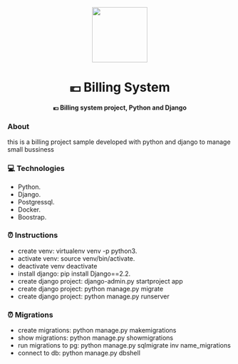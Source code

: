 <p align="center">
  <img src="https://cdn2.iconfinder.com/data/icons/mixed-1-1/200/Untitled-9-512.png" height="124px">
  <h1 align="center">💶 Billing System</h1>
  <p align="center">
    <b> 💶 Billing system project, Python and Django</b>
  </p>
</p>

###  About
this is a billing project sample developed with python and django to manage small bussiness

### 💻  Technologies
- Python.
- Django.
- Postgressql.
- Docker.
- Boostrap.

###  ⏰ Instructions
- create venv:  virtualenv venv -p python3.
- activate venv: source venv/bin/activate.
- deactivate venv deactivate
- install django: pip install Django==2.2.
- create django project: django-admin.py startproject app
- create django project: python manage.py migrate
- create django project: python manage.py runserver

###  ⏰  Migrations
- create migrations:  python manage.py makemigrations
- show migrations:  python manage.py showmigrations
- run migrations to pg: python manage.py sqlmigrate inv name_migrations
- connect to db: python manage.py dbshell

